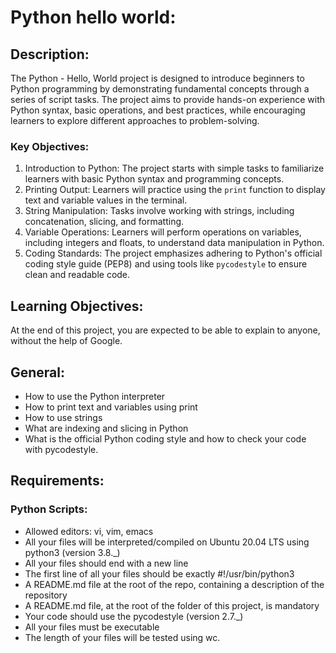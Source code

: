 # Python hello world:

## Description:

The Python - Hello, World project is designed to introduce beginners to Python programming by demonstrating fundamental concepts through a series of script tasks. The project aims to provide hands-on experience with Python syntax, basic operations, and best practices, while encouraging learners to explore different approaches to problem-solving.

### Key Objectives:

1. Introduction to Python: The project starts with simple tasks to familiarize learners with basic Python syntax and programming concepts.
2. Printing Output: Learners will practice using the `print` function to display text and variable values in the terminal.
3. String Manipulation: Tasks involve working with strings, including concatenation, slicing, and formatting.
4. Variable Operations: Learners will perform operations on variables, including integers and floats, to understand data manipulation in Python.
5. Coding Standards: The project emphasizes adhering to Python's official coding style guide (PEP8) and using tools like `pycodestyle` to ensure clean and readable code.

## Learning Objectives:

At the end of this project, you are expected to be able to explain to anyone, without the help of Google.

## General:

- How to use the Python interpreter
- How to print text and variables using print
- How to use strings
- What are indexing and slicing in Python
- What is the official Python coding style and how to check your code with pycodestyle.

## Requirements:

### Python Scripts:

- Allowed editors: vi, vim, emacs
- All your files will be interpreted/compiled on Ubuntu 20.04 LTS using python3 (version 3.8.\_)
- All your files should end with a new line
- The first line of all your files should be exactly #!/usr/bin/python3
- A README.md file at the root of the repo, containing a description of the repository
- A README.md file, at the root of the folder of this project, is mandatory
- Your code should use the pycodestyle (version 2.7.\_)
- All your files must be executable
- The length of your files will be tested using wc.
